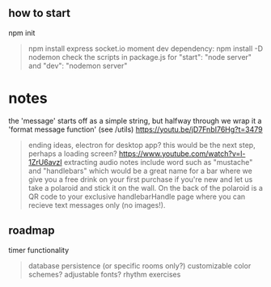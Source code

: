 ## how to start
npm init
>npm install express socket.io moment
dev dependency: npm install -D nodemon
>check the scripts in package.js for "start": "node server"
and "dev": "nodemon server"

#  notes
the 'message' starts off as a simple string, but halfway through we wrap it a 'format message function' (see /utils)
https://youtu.be/jD7FnbI76Hg?t=3479
>ending ideas, electron for desktop app? 
this would be the next step, perhaps a loading screen?
>https://www.youtube.com/watch?v=l-1ZrU6avzI
extracting audio notes include word such as "mustache" and "handlebars" which would be a great name for a bar where we give you a free drink on your first purchase if you're new and let us take a polaroid and stick it on the wall.  On the back of the polaroid is a QR code to your exclusive handlebarHandle page where you can recieve text messages only (no images!).

## roadmap

timer functionality
><i class="fas fa-satellite-dish"></i>
database persistence (or specific rooms only?)
>customizable color schemes?
adjustable fonts?
>rhythm exercises
